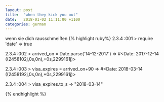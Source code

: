 ```yaml
---
layout: post
title:  "when they kick you out"
date:   2018-01-02 11:11:00 +1100
categories: german
---
```

wenn sie dich rausschmeißen
{% highlight ruby%}
2.3.4 :001 > require 'date'
=> true

2.3.4 :002 > arrived_on = Date.parse('14-12-2017')
=> #<Date: 2017-12-14 ((2458102j,0s,0n),+0s,2299161j)>

2.3.4 :003 > visa_expires = arrived_on+90
=> #<Date: 2018-03-14 ((2458192j,0s,0n),+0s,2299161j)>

2.3.4 :004 > visa_expires.to_s
=> "2018-03-14"

{% endhighlight %}
